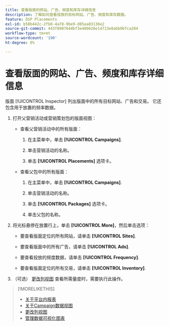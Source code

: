 ```yaml
---
title: 查看版面的网站、广告、频度和库存详细信息
description: 了解如何查看投放的目标网站、广告、频度和库存数据。
feature: DSP Placements
exl-id: b58b442c-2fb8-4a78-9be9-d85aa83136e2
source-git-commit: 443f8907644bf3e480626e14713e8abb9bfca284
workflow-type: tm+mt
source-wordcount: '190'
ht-degree: 0%

---
```


# 查看版面的网站、广告、频度和库存详细信息

版面 [!UICONTROL Inspector] 列出版面中的所有目标网站、广告和交易。 它还包含用于放置的频率数据。

1. 打开父营销活动或营销策划包的版面视图：

   * 查看父营销活动中的所有版面：

      1. 在主菜单中，单击 **[!UICONTROL Campaigns]**.

      1. 单击营销活动的名称。

      1. 单击 **[!UICONTROL Placements]** 选项卡。
   * 查看父包中的所有版面：

      1. 在主菜单中，单击 **[!UICONTROL Campaigns]**.

      1. 单击营销活动的名称。

      1. 单击 **[!UICONTROL Packages]** 选项卡。

      1. 单击父包的名称。


1. 将光标悬停在放置行上，单击 **[!UICONTROL More]**，然后单击选项：

   * 要查看版面定位的所有网站，请单击 **[!UICONTROL Sites]**.

   * 要查看版面中的所有广告，请单击 **[!UICONTROL Ads]**.

   * 要查看投放的频度数据，请单击 **[!UICONTROL Frequency]**.

   * 要查看版面定位的所有交易，请单击 **[!UICONTROL Inventory]**.

1. （可选） [更改列视图](column-view-change.md) 查看所需量度时，需要执行此操作。

>[!MORELIKETHIS]
>
>* [关于平台内报表](campaign-reports-about.md)
>* [关于Campaign数据视图](campaign-data-views-about.md)
>* [更改列视图](column-view-change.md)
>* [管理数据可视化图表](campaign-data-visualization-manage.md)

